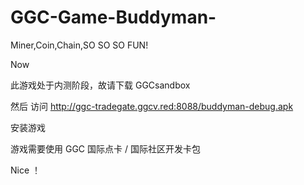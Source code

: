 # GGC-Game-Buddyman-
Miner,Coin,Chain,SO SO SO FUN!

Now

此游戏处于内测阶段，故请下载 GGCsandbox

然后 访问 http://ggc-tradegate.ggcv.red:8088/buddyman-debug.apk

安装游戏

游戏需要使用 GGC 国际点卡 / 国际社区开发卡包

Nice ！
